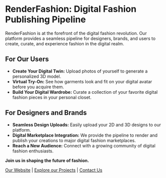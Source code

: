 # RenderFashion: Digital Fashion Publishing Pipeline

RenderFashion is at the forefront of the digital fashion revolution. Our platform provides a seamless pipeline for designers, brands, and users to create, curate, and experience fashion in the digital realm. 

## For Our Users

*   **Create Your Digital Twin:** Upload photos of yourself to generate a personalized 3D model. 
*   **Virtual Try-On:** See how garments look and fit on your digital avatar before you acquire them. 
*   **Build Your Digital Wardrobe:** Curate a collection of your favorite digital fashion pieces in your personal closet. 

## For Designers and Brands

*   **Seamless Design Uploads:** Easily upload your 2D and 3D designs to our platform. 
*   **Digital Marketplace Integration:** We provide the pipeline to render and publish your creations to major digital fashion marketplaces. 
*   **Reach a New Audience:** Connect with a growing community of digital fashion enthusiasts. 

**Join us in shaping the future of fashion.**

[Our Website](https://your-website.com) | [Explore our Projects](https://github.com/RenderFashion) | [Contact Us](mailto:your-email@example.com)
